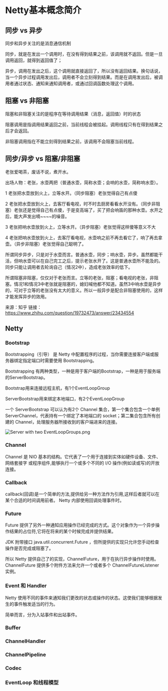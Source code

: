 # Netty基本概念简介

## 同步 vs 异步 

同步和异步关注的是消息通信机制

同步，就是在发出一个调用时，在没有得到结果之前，该调用就不返回。但是一旦调用返回，就得到返回值了；

异步，调用在发出之后，这个调用就直接返回了，所以没有返回结果。换句话说，当一个异步过程调用发出后，调用者不会立刻得到结果。而是在调用发出后，被调用者通过状态、通知来通知调用者，或通过回调函数处理这个调用。

## 阻塞 vs 非阻塞

阻塞和非阻塞关注的是程序在等待调用结果（消息，返回值）时的状态

阻塞调用是指调用结果返回之前，当前线程会被挂起。调用线程只有在得到结果之后才会返回。

非阻塞调用指在不能立刻得到结果之前，该调用不会阻塞当前线程。

## 同步/异步 vs 阻塞/非阻塞

老张爱喝茶，废话不说，煮开水。

出场人物：老张，水壶两把（普通水壶，简称水壶；会响的水壶，简称响水壶）。

1 老张把水壶放到火上，立等水开。（同步阻塞）老张觉得自己有点傻

2 老张把水壶放到火上，去客厅看电视，时不时去厨房看看水开没有。（同步非阻塞）老张还是觉得自己有点傻，于是变高端了，买了把会响笛的那种水壶。水开之后，能大声发出嘀~~~~的噪音。

3 老张把响水壶放到火上，立等水开。（异步阻塞）老张觉得这样傻等意义不大

4 老张把响水壶放到火上，去客厅看电视，水壶响之前不再去看它了，响了再去拿壶。（异步非阻塞）老张觉得自己聪明了。

所谓同步异步，只是对于水壶而言。普通水壶，同步；响水壶，异步。虽然都能干活，但响水壶可以在自己完工之后，提示老张水开了。这是普通水壶所不能及的。同步只能让调用者去轮询自己（情况2中），造成老张效率的低下。

所谓阻塞非阻塞，仅仅对于老张而言。立等的老张，阻塞；看电视的老张，非阻塞。情况1和情况3中老张就是阻塞的，媳妇喊他都不知道。虽然3中响水壶是异步的，可对于立等的老张没有太大的意义。所以一般异步是配合非阻塞使用的，这样才能发挥异步的效用。

来源：知乎
链接：https://www.zhihu.com/question/19732473/answer/23434554

## Netty

### Bootstrap

Bootstrapping（引导） 是 Netty 中配置程序的过程，当你需要连接客户端或服务器绑定指定端口时需要使用 Bootstrapping。

Bootstrapping 有两种类型，一种是用于客户端的Bootstrap，一种是用于服务端的ServerBootstrap。

Bootstrap用来连接远程主机，有1个EventLoopGroup

ServerBootstrap用来绑定本地端口，有2个EventLoopGroup

一个 ServerBootstrap 可以认为有2个 Channel 集合，第一个集合包含一个单例 ServerChannel，代表持有一个绑定了本地端口的 socket；第二集合包含所有创建的 Channel，处理服务器所接收到的客户端进来的连接。

![Server with two EventLoopGroups.png ](https://github.com/LuckyTerry/ReadingNotes/blob/master/Netty/Server%20with%20two%20EventLoopGroups.png)

### Channel

Channel	是	NIO	基本的结构。它代表了一个用于连接到实体如硬件设备、文件、网络套接字
或程序组件,能够执行一个或多个不同的	I/O	操作(例如读或写)的开放连接。

### Callback

callback(回调)是一个简单的方法,提供给另一种方法作为引用,这样后者就可以在某个合适的时间调用前者。
Netty	内部使用回调处理事件时。

### Future

Future 提供了另外一种通知应用操作已经完成的方式。这个对象作为一个异步操作结果的占位符,它将在将来的某个时候完成并提供结果。

JDK 附带接口 java.util.concurrent.Future ，但所提供的实现只允许您手动检查操作是否完成或阻塞了。

所以 Netty 提供自己了的实现，ChannelFuture，用于在执行异步操作时使用。ChannelFuture	提供多个附件方法来允许一个或者多个 ChannelFutureListener 实例。

### Event	和	Handler

Netty 使用不同的事件来通知我们更改的状态或操作的状态。这使我们能够根据发生的事件触发适当的行为。

简单而言，分为入站事件和出站事件。



### Buffer

### ChannelHandler

### ChannelPipeline

### Codec

### EventLoop	和线程模型



